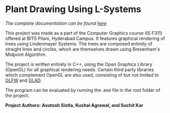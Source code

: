 # Plant Drawing Using L-Systems

*The complete documentation can be found [here](./doc/Overview.html)*

This project was made as a part of the Computer Graphics course (IS F311) offered at BITS Pilani, Hyderabad Campus. It features graphical rendering of trees using Lindenmayer Systems. The trees are composed entirely of straight lines and circles, which are themselves drawn using Bresenham's Midpoint Algorithm.

The project is written entirely in C++, using the Open Graphics Library (OpenGL) for all graphical rendering needs. Certain third party libraries which complement OpenGL are also used, consisting of but not limited to [GLFW](http://www.glfw.org/) and [GLAD](http://glad.dav1d.de/).

The program can be evaluated by running the .exe file in the root folder of the project.

**Project Authors: Asutosh Sistla, Kushal Agrawal, and Suchit Kar**